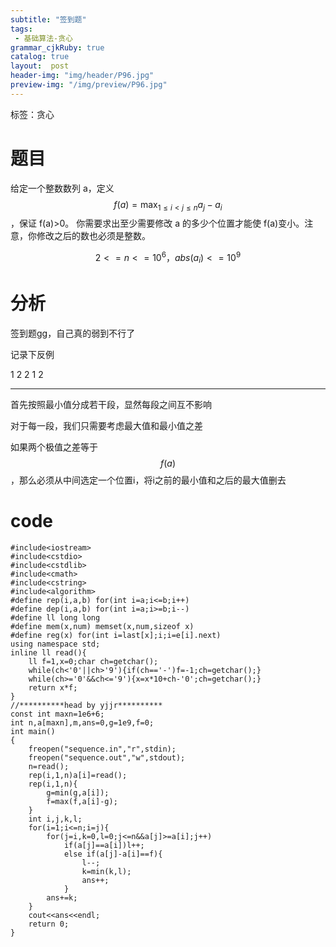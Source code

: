 ```yaml
---
subtitle: "签到题"
tags: 
 - 基础算法-贪心
grammar_cjkRuby: true
catalog: true
layout:  post
header-img: "img/header/P96.jpg"
preview-img: "/img/preview/P96.jpg"
---
```

标签：贪心

# 题目

给定一个整数数列 a，定义$$f(a)=\max_{1\leq i < j \leq n} {a_j-a_i}$$，保证 f(a)>0。 你需要求出至少需要修改 a 的多少个位置才能使 f(a)变小。注意，你修改之后的数也必须是整数。

$$2<=n<=10^6， abs(a_i)<=10^9$$

# 分析

签到题gg，自己真的弱到不行了

记录下反例

1 2 2 1 2 

---

首先按照最小值分成若干段，显然每段之间互不影响

对于每一段，我们只需要考虑最大值和最小值之差

如果两个极值之差等于$$f(a)$$，那么必须从中间选定一个位置i，将i之前的最小值和之后的最大值删去

# code
```
#include<iostream>
#include<cstdio>
#include<cstdlib>
#include<cmath>
#include<cstring>
#include<algorithm>
#define rep(i,a,b) for(int i=a;i<=b;i++)
#define dep(i,a,b) for(int i=a;i>=b;i--)
#define ll long long
#define mem(x,num) memset(x,num,sizeof x)
#define reg(x) for(int i=last[x];i;i=e[i].next)
using namespace std;
inline ll read(){
	ll f=1,x=0;char ch=getchar();
	while(ch<'0'||ch>'9'){if(ch=='-')f=-1;ch=getchar();}
	while(ch>='0'&&ch<='9'){x=x*10+ch-'0';ch=getchar();}
	return x*f;
}
//**********head by yjjr**********
const int maxn=1e6+6;
int n,a[maxn],m,ans=0,g=1e9,f=0;
int main()
{
	freopen("sequence.in","r",stdin);
	freopen("sequence.out","w",stdout);
	n=read();
	rep(i,1,n)a[i]=read();
	rep(i,1,n){
		g=min(g,a[i]);
		f=max(f,a[i]-g);
	}
	int i,j,k,l;
	for(i=1;i<=n;i=j){
		for(j=i,k=0,l=0;j<=n&&a[j]>=a[i];j++)
			if(a[j]==a[i])l++;
			else if(a[j]-a[i]==f){
				l--;
				k=min(k,l);
				ans++;
			}
		ans+=k;
	}
	cout<<ans<<endl;
	return 0;
}
```